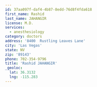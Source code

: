 ```yaml
---
id: 37aa097f-daf4-4b87-8edd-76d8f4fda618
first_name: Rashid
last_name: JAHANGIR
license: M.D.
services:
  - anesthesiology
category: doctors
address: '8400  Rustling Leaves Lane'
city: 'Las Vegas'
state: NV
zip: '89143'
phone: 702-354-9796
title: 'Rashid JAHANGIR'
_geoloc:
  lat: 36.3132
  lng: -115.283
---
```

